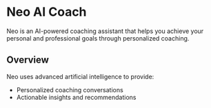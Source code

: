 # Neo AI Coach

Neo is an AI-powered coaching assistant that helps you achieve your personal and professional goals through personalized coaching.

## Overview

Neo uses advanced artificial intelligence to provide:
- Personalized coaching conversations
- Actionable insights and recommendations